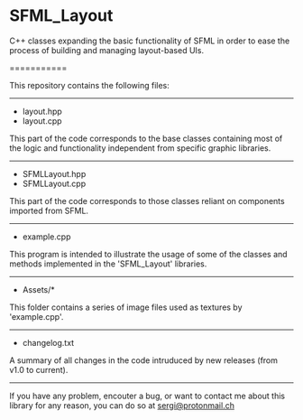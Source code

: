 SFML_Layout
===========

C++ classes expanding the basic functionality of SFML in order to ease the process of building and managing layout-based UIs.

===========

This repository contains the following files:

----------

* layout.hpp
* layout.cpp

This part of the code corresponds to the base classes containing most of the logic and functionality independent from specific graphic libraries.

----------

* SFMLLayout.hpp
* SFMLLayout.cpp

This part of the code corresponds to those classes reliant on components imported from SFML.

----------

* example.cpp

This program is intended to illustrate the usage of some of the classes and methods implemented in the 'SFML_Layout' libraries.

----------

* Assets/*

This folder contains a series of image files used as textures by 'example.cpp'.

----------

* changelog.txt

A summary of all changes in the code intruduced by new releases (from v1.0 to current).

----------


If you have any problem, encouter a bug, or want to contact me about this library for any reason, you can do so at
sergi@protonmail.ch
